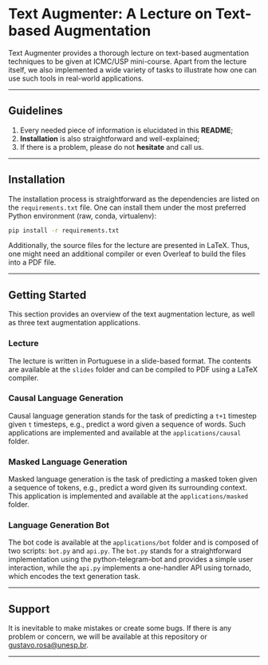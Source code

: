 # Text Augmenter: A Lecture on Text-based Augmentation

Text Augmenter provides a thorough lecture on text-based augmentation techniques to be given at ICMC/USP mini-course. Apart from the lecture itself, we also implemented a wide variety of tasks to illustrate how one can use such tools in real-world applications.

---

## Guidelines

1. Every needed piece of information is elucidated in this **README**;
2. **Installation** is also straightforward and well-explained;
3. If there is a problem, please do not **hesitate** and call us.

---

## Installation

The installation process is straightforward as the dependencies are listed on the `requirements.txt` file. One can install them under the most preferred Python environment (raw, conda, virtualenv):

```bash
pip install -r requirements.txt
```

Additionally, the source files for the lecture are presented in LaTeX. Thus, one might need an additional compiler or even Overleaf to build the files into a PDF file.

---

## Getting Started

This section provides an overview of the text augmentation lecture, as well as three text augmentation applications.

### Lecture

The lecture is written in Portuguese in a slide-based format. The contents are available at the `slides` folder and can be compiled to PDF using a LaTeX compiler.

### Causal Language Generation

Causal language generation stands for the task of predicting a `t+1` timestep given `t` timesteps, e.g., predict a word given a sequence of words. Such applications are implemented and available at the `applications/causal` folder.

### Masked Language Generation

Masked language generation is the task of predicting a masked token given a sequence of tokens, e.g., predict a word given its surrounding context. This application is implemented and available at the `applications/masked` folder.

### Language Generation Bot

The bot code is available at the `applications/bot` folder and is composed of two scripts: `bot.py` and `api.py`. The `bot.py` stands for a straightforward implementation using the python-telegram-bot and provides a simple user interaction, while the `api.py` implements a one-handler API using tornado, which encodes the text generation task.

---

## Support

It is inevitable to make mistakes or create some bugs. If there is any problem or concern, we will be available at this repository or gustavo.rosa@unesp.br.

---

